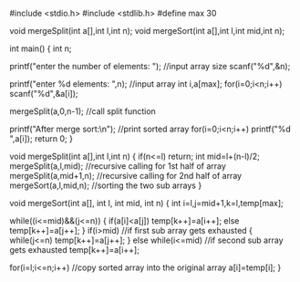 #include <stdio.h>
#include <stdlib.h>
#define max 30

void mergeSplit(int a[],int l,int n);
void mergeSort(int a[],int l,int mid,int n);

int main()
{
int n;

printf("enter the number of elements: ");       //input array size
scanf("%d",&n);

printf("enter %d elements: ",n);                //input array
int i,a[max];
for(i=0;i<n;i++)
	scanf("%d",&a[i]);

mergeSplit(a,0,n-1);                //call split function

printf("After merge sort:\n");      //print sorted array
for(i=0;i<n;i++)
    printf("%d ",a[i]);
return 0;
}

void mergeSplit(int a[],int l,int n)
{
if(n<=l)
	return;
int mid=l+(n-l)/2;
mergeSplit(a,l,mid);        //recursive calling for 1st half of array
mergeSplit(a,mid+1,n);      //recursive calling for 2nd half of array
mergeSort(a,l,mid,n);       //sorting the two sub arrays
}

void mergeSort(int a[], int l, int mid, int n)
{
int i=l,j=mid+1,k=l,temp[max];

while((i<=mid)&&(j<=n))
	{
	if(a[i]<a[j])
		temp[k++]=a[i++];
	else
		temp[k++]=a[j++];
	}
if(i>mid)                   //if first sub array gets exhausted
	{
	while(j<=n)
		temp[k++]=a[j++];
	}
else
	while(i<=mid)           //if second sub array gets exhausted
		temp[k++]=a[i++];

for(i=l;i<=n;i++)           //copy sorted array into the original array
	a[i]=temp[i];
}
